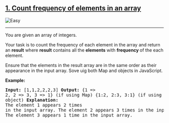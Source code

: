 <h2><a href="">1. Count frequency of elements in an array</a></h2>
<img src="https://img.shields.io/badge/Easy-brightgreen" alt="Easy" />
<hr>
<div>
    You are given an array of integers.

Your task is to count the frequency of each element in the array and return an <strong>result</strong> where <strong>result</strong> contains all the <strong>elements</strong> with <strong> frequency </strong> of the each element.

Ensure that the elements in the result array are in the same order as their appearance in the input array. Sove uig both Map and objects in JavaScript.
    <p><strong class="example">Example:</strong></p>
    <pre>
        <strong>Input:</strong> [1,1,2,2,2,3]
        <strong>Output:</strong> {1 => 2, 2 => 3, 3 => 1} (if using Map)
        {1:2, 2:3, 3:1} (if using object)
        <strong>Explanation: </strong><br>The element 1 appears 2 times in the input array.
The element 2 appears 3 times in the input array.
The element 3 appears 1 time in the input array.
    </pre>
    
</div>
